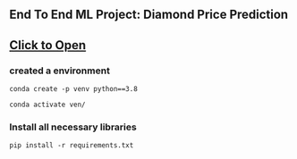 ## End To End ML Project: Diamond Price Prediction

## [Click to Open](http://diamonpricepredictionproject-env.eba-amvmjmgc.us-east-1.elasticbeanstalk.com)


### created a environment

```
conda create -p venv python==3.8

conda activate ven/
```
### Install all necessary libraries
```
pip install -r requirements.txt
```
